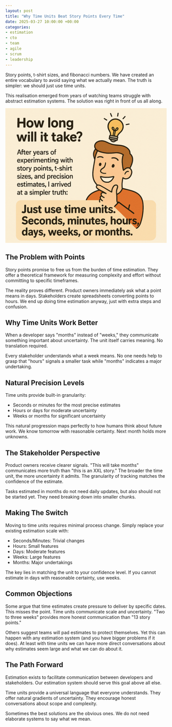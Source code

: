 ```yaml
---
layout: post
title: "Why Time Units Beat Story Points Every Time"
date: 2025-03-27 10:00:00 +00:00
categories:
- estimation
- cto
- team
- agile
- scrum
- leadership
---
```


Story points, t-shirt sizes, and fibonacci numbers. We have created an entire vocabulary to avoid saying what we actually mean. The truth is simpler: we should just use time units.

This realisation emerged from years of watching teams struggle with abstract estimation systems. The solution was right in front of us all along.

![Why time units beat story points](/assets/img/time-units.png)

<!--more-->

## The Problem with Points

Story points promise to free us from the burden of time estimation. They offer a theoretical framework for measuring complexity and effort without committing to specific timeframes. 

The reality proves different. Product owners immediately ask what a point means in days. Stakeholders create spreadsheets converting points to hours. We end up doing time estimation anyway, just with extra steps and confusion.

## Why Time Units Work Better

When a developer says "months" instead of "weeks," they communicate something important about uncertainty. The unit itself carries meaning. No translation required.

Every stakeholder understands what a week means. No one needs help to grasp that "hours" signals a smaller task while "months" indicates a major undertaking.

## Natural Precision Levels

Time units provide built-in granularity:
- Seconds or minutes for the most precise estimates
- Hours or days for moderate uncertainty
- Weeks or months for significant uncertainty

This natural progression maps perfectly to how humans think about future work. We know tomorrow with reasonable certainty. Next month holds more unknowns.

## The Stakeholder Perspective

Product owners receive clearer signals. "This will take months" communicates more truth than "this is an XXL story." The broader the time unit, the more uncertainty it admits. The granularity of tracking matches the confidence of the estimate.

Tasks estimated in months do not need daily updates, but also should not be started yet. They need breaking down into smaller chunks.

## Making The Switch

Moving to time units requires minimal process change. Simply replace your existing estimation scale with:
- Seconds/Minutes: Trivial changes
- Hours: Small features
- Days: Moderate features
- Weeks: Large features
- Months: Major undertakings

The key lies in matching the unit to your confidence level. If you cannot estimate in days with reasonable certainty, use weeks.

## Common Objections

Some argue that time estimates create pressure to deliver by specific dates. This misses the point. Time units communicate scale and uncertainty. "Two to three weeks" provides more honest communication than "13 story points."

Others suggest teams will pad estimates to protect themselves. Yet this can happen with any estimation system (and you have bigger problems if it does). At least with time units we can have more direct conversations about why estimates seem large and what we can do about it.

## The Path Forward

Estimation exists to facilitate communication between developers and stakeholders. Our estimation system should serve this goal above all else.

Time units provide a universal language that everyone understands. They offer natural gradients of uncertainty. They encourage honest conversations about scope and complexity.

Sometimes the best solutions are the obvious ones. We do not need elaborate systems to say what we mean.